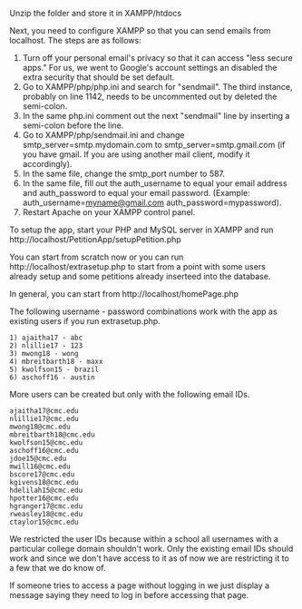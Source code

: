 Unzip the folder and store it in XAMPP/htdocs

Next, you need to configure XAMPP so that you can send emails from localhost. The steps are as follows:
1) Turn off your personal email's privacy so that it can access "less secure apps." For us, we went to Google's account settings an disabled the extra security that should be set
	default.
2) Go to XAMPP/php/php.ini and search for "sendmail". The third instance, probably on line 1142, needs to be uncommented out by deleted the semi-colon.
3) In the same php.ini comment out the next "sendmail" line by inserting a semi-colon before the line.
4) Go to XAMPP/php/sendmail.ini and change smtp_server=smtp.mydomain.com to smtp_server=smtp.gmail.com (if you have gmail. If you are using another mail client, modify it accordingly).
5) In the same file, change the smtp_port number to 587.
6) In the same file, fill out the auth_username to equal your email address and auth_password to equal your email password. (Example: auth_username=myname@gmail.com auth_password=mypassword).
7) Restart Apache on your XAMPP control panel.

To setup the app, start your PHP and MySQL server in XAMPP and run
http://localhost/PetitionApp/setupPetition.php

You can start from scratch now or you can run
http://localhost/extrasetup.php
to start from a point with some users already setup and some petitions already inserteed into the database.

In general, you can start from 
http://localhost/homePage.php

The following username - password combinations work with the app as existing users if you run extrasetup.php.

	1) ajaitha17 - abc
	2) nlillie17 - 123
	3) mwong18 - wong
	4) mbreitbarth18 - maxx
	5) kwolfson15 - brazil
	6) aschoff16 - austin

More users can be created but only with the following email IDs.

	ajaitha17@cmc.edu
	nlillie17@cmc.edu
	mwong18@cmc.edu
	mbreitbarth18@cmc.edu
	kwolfson15@cmc.edu
	aschoff16@cmc.edu
	jdoe15@cmc.edu
	mwill16@cmc.edu
	bscore17@cmc.edu
	kgivens18@cmc.edu
	hdelilah15@cmc.edu
	hpotter16@cmc.edu
	hgranger17@cmc.edu
	rweasley18@cmc.edu
	ctaylor15@cmc.edu

We restricted the user IDs because within a school all usernames with a particular college domain shouldn't work. Only the existing email IDs should work and since we don't have access to it as of now we are restricting it to a few that we do know of.

If someone tries to access a page without logging in we just display a message saying they need to log in before accessing that page.
